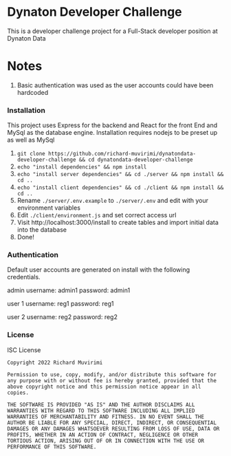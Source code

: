 # Dynaton Developer Challenge

This is a developer challenge project for a Full-Stack developer position at Dynaton Data

# Notes

1. Basic authentication was used as the user accounts could have been hardcoded

### Installation

This project uses Express for the backend and React for the front End and MySql as the database engine. Installation requires nodejs to be preset up as well as MySql

1. `git clone https://github.com/richard-muvirimi/dynatondata-developer-challenge && cd dynatondata-developer-challenge`
2. `echo "install dependencies" && npm install`
3. `echo "install server dependencies" && cd ./server && npm install && cd ..`
3. `echo "install client dependencies" && cd ./client && npm install && cd ..`
4. Rename `./server/.env.example` to `./server/.env` and edit with your environment variables
5. Edit `./client/environment.js` and set correct access url
6. Visit http://localhost:3000/install to create tables and import initial data into the database
7. Done!

### Authentication

Default user accounts are generated on install with the following credentials.

admin
username:	admin1
password:	admin1

user 1
username:	reg1
password:	reg1

user 2
username:	reg2
password:	reg2

### License 

ISC License

```
Copyright 2022 Richard Muvirimi

Permission to use, copy, modify, and/or distribute this software for any purpose with or without fee is hereby granted, provided that the above copyright notice and this permission notice appear in all copies.

THE SOFTWARE IS PROVIDED "AS IS" AND THE AUTHOR DISCLAIMS ALL WARRANTIES WITH REGARD TO THIS SOFTWARE INCLUDING ALL IMPLIED WARRANTIES OF MERCHANTABILITY AND FITNESS. IN NO EVENT SHALL THE AUTHOR BE LIABLE FOR ANY SPECIAL, DIRECT, INDIRECT, OR CONSEQUENTIAL DAMAGES OR ANY DAMAGES WHATSOEVER RESULTING FROM LOSS OF USE, DATA OR PROFITS, WHETHER IN AN ACTION OF CONTRACT, NEGLIGENCE OR OTHER TORTIOUS ACTION, ARISING OUT OF OR IN CONNECTION WITH THE USE OR PERFORMANCE OF THIS SOFTWARE.
```
